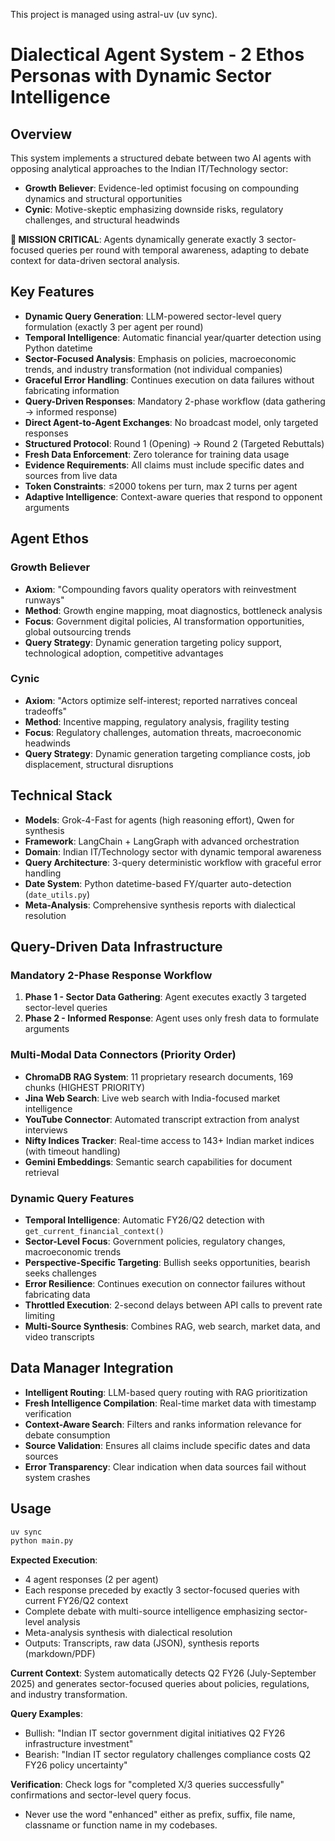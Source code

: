 This project is managed using astral-uv (uv sync).

# Dialectical Agent System - 2 Ethos Personas with Dynamic Sector Intelligence

## Overview
This system implements a structured debate between two AI agents with opposing analytical approaches to the Indian IT/Technology sector:
- **Growth Believer**: Evidence-led optimist focusing on compounding dynamics and structural opportunities
- **Cynic**: Motive-skeptic emphasizing downside risks, regulatory challenges, and structural headwinds

**🎯 MISSION CRITICAL**: Agents dynamically generate exactly 3 sector-focused queries per round with temporal awareness, adapting to debate context for data-driven sectoral analysis.

## Key Features
- **Dynamic Query Generation**: LLM-powered sector-level query formulation (exactly 3 per agent per round)
- **Temporal Intelligence**: Automatic financial year/quarter detection using Python datetime
- **Sector-Focused Analysis**: Emphasis on policies, macroeconomic trends, and industry transformation (not individual companies)
- **Graceful Error Handling**: Continues execution on data failures without fabricating information
- **Query-Driven Responses**: Mandatory 2-phase workflow (data gathering → informed response)
- **Direct Agent-to-Agent Exchanges**: No broadcast model, only targeted responses
- **Structured Protocol**: Round 1 (Opening) → Round 2 (Targeted Rebuttals)
- **Fresh Data Enforcement**: Zero tolerance for training data usage
- **Evidence Requirements**: All claims must include specific dates and sources from live data
- **Token Constraints**: ≤2000 tokens per turn, max 2 turns per agent
- **Adaptive Intelligence**: Context-aware queries that respond to opponent arguments

## Agent Ethos
### Growth Believer
- **Axiom**: "Compounding favors quality operators with reinvestment runways"
- **Method**: Growth engine mapping, moat diagnostics, bottleneck analysis
- **Focus**: Government digital policies, AI transformation opportunities, global outsourcing trends
- **Query Strategy**: Dynamic generation targeting policy support, technological adoption, competitive advantages

### Cynic
- **Axiom**: "Actors optimize self-interest; reported narratives conceal tradeoffs"
- **Method**: Incentive mapping, regulatory analysis, fragility testing
- **Focus**: Regulatory challenges, automation threats, macroeconomic headwinds
- **Query Strategy**: Dynamic generation targeting compliance costs, job displacement, structural disruptions

## Technical Stack
- **Models**: Grok-4-Fast for agents (high reasoning effort), Qwen for synthesis
- **Framework**: LangChain + LangGraph with advanced orchestration
- **Domain**: Indian IT/Technology sector with dynamic temporal awareness
- **Query Architecture**: 3-query deterministic workflow with graceful error handling
- **Date System**: Python datetime-based FY/quarter auto-detection (`date_utils.py`)
- **Meta-Analysis**: Comprehensive synthesis reports with dialectical resolution

## Query-Driven Data Infrastructure
### **Mandatory 2-Phase Response Workflow**
1. **Phase 1 - Sector Data Gathering**: Agent executes exactly 3 targeted sector-level queries
2. **Phase 2 - Informed Response**: Agent uses only fresh data to formulate arguments

### **Multi-Modal Data Connectors (Priority Order)**
- **ChromaDB RAG System**: 11 proprietary research documents, 169 chunks (HIGHEST PRIORITY)
- **Jina Web Search**: Live web search with India-focused market intelligence
- **YouTube Connector**: Automated transcript extraction from analyst interviews
- **Nifty Indices Tracker**: Real-time access to 143+ Indian market indices (with timeout handling)
- **Gemini Embeddings**: Semantic search capabilities for document retrieval

### **Dynamic Query Features**
- **Temporal Intelligence**: Automatic FY26/Q2 detection with `get_current_financial_context()`
- **Sector-Level Focus**: Government policies, regulatory changes, macroeconomic trends
- **Perspective-Specific Targeting**: Bullish seeks opportunities, bearish seeks challenges
- **Error Resilience**: Continues execution on connector failures without fabricating data
- **Throttled Execution**: 2-second delays between API calls to prevent rate limiting
- **Multi-Source Synthesis**: Combines RAG, web search, market data, and video transcripts

## Data Manager Integration
- **Intelligent Routing**: LLM-based query routing with RAG prioritization
- **Fresh Intelligence Compilation**: Real-time market data with timestamp verification
- **Context-Aware Search**: Filters and ranks information relevance for debate consumption
- **Source Validation**: Ensures all claims include specific dates and data sources
- **Error Transparency**: Clear indication when data sources fail without system crashes

## Usage
```bash
uv sync
python main.py
```

**Expected Execution**:
- 4 agent responses (2 per agent)
- Each response preceded by exactly 3 sector-focused queries with current FY26/Q2 context
- Complete debate with multi-source intelligence emphasizing sector-level analysis
- Meta-analysis synthesis with dialectical resolution
- Outputs: Transcripts, raw data (JSON), synthesis reports (markdown/PDF)

**Current Context**: System automatically detects Q2 FY26 (July-September 2025) and generates sector-focused queries about policies, regulations, and industry transformation.

**Query Examples**:
- Bullish: "Indian IT sector government digital initiatives Q2 FY26 infrastructure investment"
- Bearish: "Indian IT sector regulatory challenges compliance costs Q2 FY26 policy uncertainty"

**Verification**: Check logs for "completed X/3 queries successfully" confirmations and sector-level query focus.
- Never use the word "enhanced" either as prefix, suffix, file name, classname or function name in my codebases.